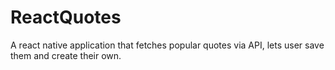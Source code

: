 # ReactQuotes
A react native application that fetches popular quotes via API, lets user save them and create their own.
